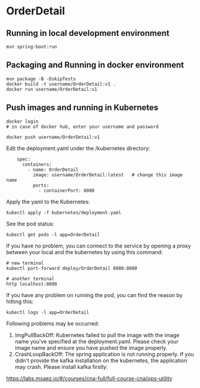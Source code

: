 # OrderDetail

## Running in local development environment

```
mvn spring-boot:run
```

## Packaging and Running in docker environment

```
mvn package -B -DskipTests
docker build -t username/OrderDetail:v1 .
docker run username/OrderDetail:v1
```

## Push images and running in Kubernetes

```
docker login 
# in case of docker hub, enter your username and password

docker push username/OrderDetail:v1
```

Edit the deployment.yaml under the /kubernetes directory:
```
    spec:
      containers:
        - name: OrderDetail
          image: username/OrderDetail:latest   # change this image name
          ports:
            - containerPort: 8080

```

Apply the yaml to the Kubernetes:
```
kubectl apply -f kubernetes/deployment.yaml
```

See the pod status:
```
kubectl get pods -l app=OrderDetail
```

If you have no problem, you can connect to the service by opening a proxy between your local and the kubernetes by using this command:
```
# new terminal
kubectl port-forward deploy/OrderDetail 8080:8080

# another terminal
http localhost:8080
```

If you have any problem on running the pod, you can find the reason by hitting this:
```
kubectl logs -l app=OrderDetail
```

Following problems may be occurred:

1. ImgPullBackOff:  Kubernetes failed to pull the image with the image name you've specified at the deployment.yaml. Please check your image name and ensure you have pushed the image properly.
1. CrashLoopBackOff: The spring application is not running properly. If you didn't provide the kafka installation on the kubernetes, the application may crash. Please install kafka firstly:

https://labs.msaez.io/#/courses/cna-full/full-course-cna/ops-utility

